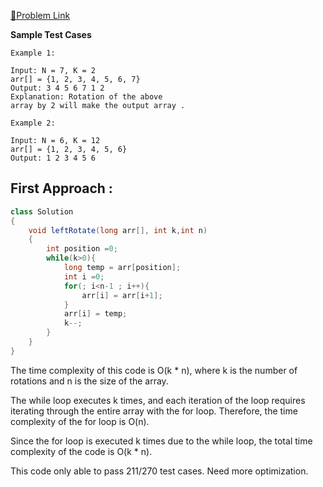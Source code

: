 [📍Problem Link](https://practice.geeksforgeeks.org/problems/quick-left-rotation3806/1?utm_source=youtube&utm_medium=collab_striver_ytdescription&utm_campaign=quick-left-rotation)

**Sample Test Cases**
```
Example 1:

Input: N = 7, K = 2
arr[] = {1, 2, 3, 4, 5, 6, 7}
Output: 3 4 5 6 7 1 2
Explanation: Rotation of the above 
array by 2 will make the output array .

Example 2:

Input: N = 6, K = 12
arr[] = {1, 2, 3, 4, 5, 6}
Output: 1 2 3 4 5 6
```

## First Approach : 

```java
class Solution
{
    void leftRotate(long arr[], int k,int n)
    {
        int position =0;
        while(k>0){
            long temp = arr[position];
            int i =0;
            for(; i<n-1 ; i++){
                arr[i] = arr[i+1];
            }
            arr[i] = temp;
            k--;
        }
    }
}
```

The time complexity of this code is O(k * n), where k is the number of rotations and n is the size of the array.

The while loop executes k times, and each iteration of the loop requires iterating through the entire array with the for loop. Therefore, the time complexity of the for loop is O(n).

Since the for loop is executed k times due to the while loop, the total time complexity of the code is O(k * n).

This code only able to pass 211/270 test cases. Need more optimization.